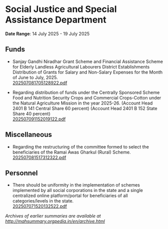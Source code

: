 # Social Justice and Special Assistance Department

**Date Range**: 14 July 2025 - 19 July 2025


## Funds
- Sanjay Gandhi Niradhar Grant Scheme and Financial Assistance Scheme for Elderly Landless Agricultural Labourers District Establishments Distribution of Grants for Salary and Non-Salary Expenses for the Month of June to July, 2025.\
  [202507081705128922.pdf](https://gr.maharashtra.gov.in/Site/Upload/Government%20Resolutions/English/202507081705128922.pdf)

- Regarding distribution of funds under the Centrally Sponsored Scheme Food and Nutrition Security Crops and Commercial Crops-Cotton under the Natural Agriculture Mission in the year 2025-26. (Account Head 2401 B 141 Central Share 60 percent) (Account Head 2401 B 152 State Share 40 percent)\
  [202507091152019122.pdf](https://gr.maharashtra.gov.in/Site/Upload/Government%20Resolutions/English/202507091152019122.pdf)

## Miscellaneous
- Regarding the restructuring of the committee formed to select the beneficiaries of the Ramai Awas Gharkul (Rural) Scheme.\
  [202507081517312322.pdf](https://gr.maharashtra.gov.in/Site/Upload/Government%20Resolutions/English/202507081517312322.pdf)

## Personnel
- There should be uniformity in the implementation of schemes implemented by all social corporations in the state and a single centralized online platform/portal for beneficiaries of all categories/levels in the state.\
  [202507071520132522.pdf](https://gr.maharashtra.gov.in/Site/Upload/Government%20Resolutions/English/202507071520132522.pdf)


*Archives of earlier summaries are available at http://mahsummary.orgpedia.in/en/archive.html*